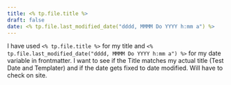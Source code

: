 ```yaml
---
title: <% tp.file.title %>
draft: false
date: <% tp.file.last_modified_date("dddd, MMMM Do YYYY h:mm a") %>
---
```

I have used `<% tp.file.title %>`  for my title and `<% tp.file.last_modified_date("dddd, MMMM Do YYYY h:mm a") %>` for my date variable in frontmatter. I want to see if the Title matches my actual title (Test Date and Templater) and if the date gets fixed to date modified. Will have to check on site.
